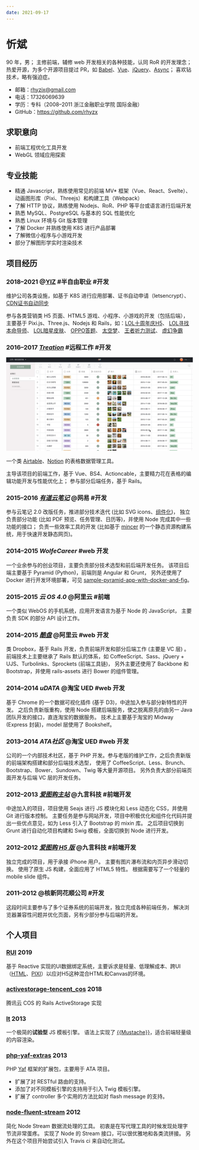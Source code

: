 ```yaml
---
date: 2021-09-17
---
```


# 忻斌
90 年，男；
主修前端，辅修 web 开发相关的各种技能，认同 RoR 的开发理念；
热爱开源，为多个开源项目提过 PR，如 [Babel](https://github.com/babel/babel/pulls?q=author%3Arhyzx)、[Vue](https://github.com/vuejs/vue/pulls?q=author%3Arhyzx)、[jQuery](https://github.com/jquery/jquery/pulls?q=author%3Arhyzx)、[Async](https://github.com/caolan/async/pulls?q=author%3Arhyzx)；
喜欢钻技术，略有强迫症。

- 邮箱：rhyzix@gmail.com
- 电话：17326069639
- 学历：专科（2008–2011 浙江金融职业学院 国际金融）
- GitHub：https://github.com/rhyzx


## 求职意向
- 前端工程优化工具开发
- WebGL 领域应用探索


## 专业技能
- 精通 Javascript，熟练使用常见的前端 MV* 框架（Vue、React、Svelte）、动画图形库（Pixi、Threejs）和构建工具（Webpack）
- 了解 HTTP 协议，熟练使用 Nodejs、RoR、PHP 等平台或语言进行后端开发
- 熟悉 MySQL、PostgreSQL 与基本的 SQL 性能优化
- 熟悉 Linux 环境与 Git 版本管理
- 了解 Docker 并熟练使用 K8S 进行产品部署
- 了解微信小程序与小游戏开发
- 部分了解图形学实时渲染技术


## 项目经历

### 2018–2021 @[YIZ](https://yiz.design/) #半自由职业 #开发
维护公司各类设施，如基于 K8S 进行应用部署、证书自动申请（letsencrypt）、[CDN证书自动同步](https://github.com/YIIZ/sync-qcloud-cdn-cert)

参与各类营销类 H5 页面、HTML5 游戏、小程序、小游戏的开发（包括后端），主要基于 Pixi.js、Three.js、Nodejs 和 Rails，如：[LOL十周年庆H5](https://demo.yiz.design/lol-10th/)、 [LOL寻找本命导师](https://demo.yiz.design/lol-sentinels/)、 [LOL暗星皮肤](https://demo.yiz.design/loldark/)、 [OPPO答题](https://demo.yiz.design/oppo-coloros/index.html)、 [太空梦](https://demo.yiz.design/space-dream/)、 [王者听力测试](https://demo.yizidesign.com/kof-hearing-test/index.html)、 [虚幻争霸](http://demo.yiz.design/qq-paragon)


### 2016–2017 *[Treation](https://web.archive.org/web/20210118154809/https://treation.com/)* #远程工作 #开发
[![treation](./treation_demo-00.00.00.000.jpeg)](./treation_demo.mp4)
<!-- [![treation](https://user-images.githubusercontent.com/1676871/133558135-6a209858-45d0-4023-a198-0f5dbb29d3f6.jpeg)](https://user-images.githubusercontent.com/1676871/133551008-49793cf3-70cf-43e8-808b-ff2c630271ec.mp4) -->

一个类 [Airtable](https://airtable.com/)、[Notion](https://www.notion.so/) 的表格数据管理工具。

主导该项目的前端工作，基于 Vue、BS4、Actioncable，主要精力花在表格的编辑功能开发与性能优化上；
参与部分后端任务，基于 Rails。


### 2015–2016 *[有道云笔记](https://note.youdao.com/)* @网易 #开发
参与云笔记 2.0 改版任务，推进部分技术迭代 (比如 SVG icons、[组件化](https://www.dropbox.com/s/0y3jsd3qmjw6pje/some-angular-best-practices.pdf?dl=0))，
独立负责部分功能 (比如 PDF 预览、任务管理、日历等)，并使用 Node 完成其中一些功能的接口；
负责一些效率工具的开发 (比如基于 [mincer](https://github.com/nodeca/mincer) 的一个静态资源构建系统，用于快速开发静态网页)。


### 2014–2015 *WolfeCareer* #web 开发
一个业余参与的创业项目，主要负责部分技术选型和前后端开发任务。
该项目后端主要基于 Pyramid (Python)，前端则是 Angular 和 Grunt，
另外还使用了 Docker 进行开发环境部署，可见 [sample-pyramid-app-with-docker-and-fig](https://github.com/rhyzx/sample-pyramid-app-with-docker-and-fig)。


### 2015–2015 *云 OS 4.0* @阿里云 #前端
一个类似 WebOS 的手机系统，应用开发语言为基于 Node 的 JavaScript，
主要负责 SDK 的部分 API 设计工作。


### 2014–2015 *[酷盘](https://kanbox.com/)* @阿里云 #web 开发
类 Dropbox，基于 Rails 开发，负责前端开发和部分后端工作 (主要是 VC 层) 。
前端技术上主要继承了 Rails 默认的体系，如 CoffeeScript、Sass、jQuery + UJS、Turbolinks、Sprockets (前端工具链)，
另外主要还使用了 Backbone 和 Bootstrap，并使用 rails-assets 进行 Bower 的组件管理。


### 2014–2014 *uDATA* @淘宝 UED #web 开发
基于 Chrome 的一个数据可视化插件 (基于 D3)，中途加入参与部分新特性的开发。
之后负责新版重构，使用 Node 搭建后端服务，使之脱离原先的由另一 Java 团队开发的接口，直连淘宝的数据服务。
技术上主要基于淘宝的 Midway (Express 封装)，model 层使用了 Bookshelf。


### 2013–2014 *ATA社区* @淘宝 UED #web 开发
公司的一个内部技术社区，基于 PHP 开发。参与老版的维护工作，之后负责新版的前端架构搭建和部分后端技术选型，
使用了 CoffeeScript、Less、Brunch、Bootstrap、Bower、Sundown、Twig 等大量开源项目。
另外负责大部分前端页面开发与后端 VC 层的开发任务。


### 2012–2013 *[爱图购主站](https://web.archive.org/web/20121213231502/http://itugo.com/)* @九言科技 #前端开发
中途加入的项目，项目使用 Seajs 进行 JS 模块化和 Less 动态化 CSS，并使用 Git 进行版本控制。
主要任务是参与网站开发，项目中积极优化和组件化代码并提出一些优点意见，如为 Less 引入了 Bootstrap 的 mixin 库。
之后项目切换到 Grunt 进行自动化项目构建和 Swig 模板，全面切换到 Node 进行开发。


### 2012–2012 *[爱图购 H5 版](https://web.archive.org/web/20150321091411/http://m.itugo.com/bestbuy)* @九言科技 #前端开发
独立完成的项目，用于承接 iPhone 用户。
主要有图片瀑布流和内页异步滑动切换。
使用了原生 JS 构建，全面应用了 HTML5 特性。
根据需要写了一个轻量的 mobile slide 组件。


### 2011–2012 @核新同花顺公司 #开发
这段时间主要参与了多个证券系统的前端开发，独立完成各种前端任务，
解决浏览器兼容性问题并优化页面，另有少部分参与后端的开发。

## 个人项目

### [RUI](https://github.com/YIIZ/rui) 2019

基于 Reactive 实现的UI数据绑定系统，主要诉求是轻量、低理解成本、跨UI（[HTML](https://github.com/YIIZ/rui/blob/master/src/html.js)、[PIXI](https://github.com/YIIZ/lib/blob/master/rui/pixi/nodes.js)）以应对H5这种混合HTML和Canvas的环境。

### [activestorage-tencent_cos](https://github.com/YIIZ/activestorage-tencent_cos) 2018

腾讯云 COS 的 Rails ActiveStorage 实现

### [lt](https://github.com/rhyzx/lt) 2013
一个极简的**试验型** JS 模板引擎。
语法上实现了 [{{Mustache}}](http://mustache.github.com/)，适合前端轻量级的内容渲染。


### [php-yaf-extras](https://github.com/rhyzx/php-yaf-extras) 2013
PHP [Yaf](http://php.net/manual/en/book.yaf.php) 框架的扩展包，主要用于 ATA 项目。

- 扩展了对 RESTful 路由的支持。
- 添加了对不同模板引擎的支持用于引入 Twig 模板引擎。
- 扩展了 controller 多个实用的方法比如对 flash message 的支持。


### [node-fluent-stream](https://github.com/rhyzx/node-fluent-stream) 2012

简化 Node Stream 数据流处理的工具。
初衷是在写代理工具的时候发现处理字节流非常蛋疼。
实现了 Node 的 Stream 接口，可以很优雅地和各类流拼接。
另外在这个项目开始尝试引入 Travis ci 来自动化测试。

